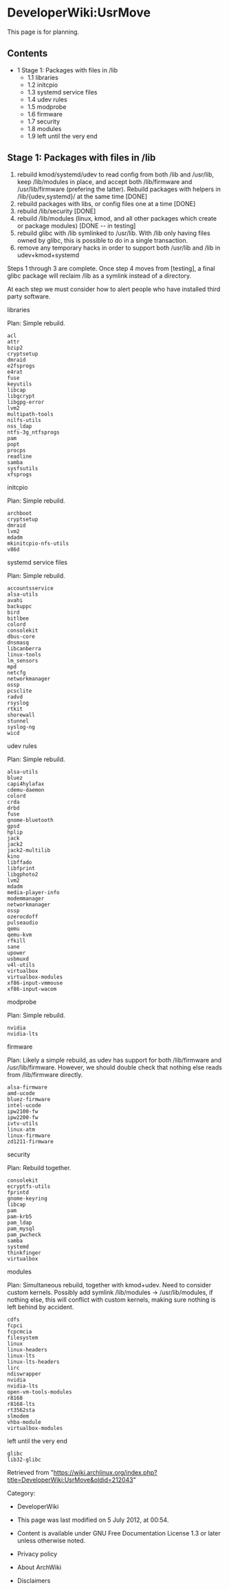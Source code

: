 DeveloperWiki:UsrMove
=====================

This page is for planning.

Contents
--------

-   1 Stage 1: Packages with files in /lib
    -   1.1 libraries
    -   1.2 initcpio
    -   1.3 systemd service files
    -   1.4 udev rules
    -   1.5 modprobe
    -   1.6 firmware
    -   1.7 security
    -   1.8 modules
    -   1.9 left until the very end

Stage 1: Packages with files in /lib
------------------------------------

1.  rebuild kmod/systemd/udev to read config from both /lib and
    /usr/lib, keep /lib/modules in place, and accept both /lib/firmware
    and /usr/lib/firmware (prefering the latter). Rebuild packages with
    helpers in /lib/{udev,systemd}/ at the same time [DONE]
2.  rebuild packages with libs, or config files one at a time [DONE]
3.  rebuild /lib/security [DONE]
4.  rebuild /lib/modules (linux, kmod, and all other packages which
    create or package modules) [DONE -- in testing]
5.  rebuild glibc with /lib symlinked to /usr/lib. With /lib only having
    files owned by glibc, this is possible to do in a single
    transaction.
6.  remove any temporary hacks in order to support both /usr/lib and
    /lib in udev+kmod+systemd

Steps 1 through 3 are complete. Once step 4 moves from [testing], a
final glibc package will reclaim /lib as a symlink instead of a
directory.

At each step we must consider how to alert people who have installed
third party software.

libraries

Plan: Simple rebuild.

    acl
    attr
    bzip2
    cryptsetup
    dmraid
    e2fsprogs
    e4rat
    fuse
    keyutils
    libcap
    libgcrypt
    libgpg-error
    lvm2
    multipath-tools
    nilfs-utils
    nss_ldap
    ntfs-3g_ntfsprogs
    pam
    popt
    procps
    readline
    samba
    sysfsutils
    xfsprogs

initcpio

Plan: Simple rebuild.

    archboot
    cryptsetup
    dmraid
    lvm2
    mdadm
    mkinitcpio-nfs-utils
    v86d

systemd service files

Plan: Simple rebuild.

    accountsservice
    alsa-utils
    avahi
    backuppc
    bird
    bitlbee
    colord
    consolekit
    dbus-core
    dnsmasq
    libcanberra
    linux-tools
    lm_sensors
    mpd
    netcfg
    networkmanager
    ossp
    pcsclite
    radvd
    rsyslog
    rtkit
    shorewall
    stunnel
    syslog-ng
    wicd

udev rules

Plan: Simple rebuild.

    alsa-utils
    bluez
    capi4hylafax
    cdemu-daemon
    colord
    crda
    drbd
    fuse
    gnome-bluetooth
    gpsd
    hplip
    jack
    jack2
    jack2-multilib
    kino
    libffado
    libfprint
    libgphoto2
    lvm2
    mdadm
    media-player-info
    modemmanager
    networkmanager
    ossp
    ozerocdoff
    pulseaudio
    qemu
    qemu-kvm
    rfkill
    sane
    upower
    usbmuxd
    v4l-utils
    virtualbox
    virtualbox-modules
    xf86-input-vmmouse
    xf86-input-wacom

modprobe

Plan: Simple rebuild.

    nvidia
    nvidia-lts

firmware

Plan: Likely a simple rebuild, as udev has support for both
/lib/firmware and /usr/lib/firmware. However, we should double check
that nothing else reads from /lib/firmware directly.

    alsa-firmware
    amd-ucode
    bluez-firmware
    intel-ucode
    ipw2100-fw
    ipw2200-fw
    ivtv-utils
    linux-atm
    linux-firmware
    zd1211-firmware

security

Plan: Rebuild together.

    consolekit
    ecryptfs-utils
    fprintd
    gnome-keyring
    libcap
    pam
    pam-krb5
    pam_ldap
    pam_mysql
    pam_pwcheck
    samba
    systemd
    thinkfinger
    virtualbox

modules

Plan: Simultaneous rebuild, together with kmod+udev. Need to consider
custom kernels. Possibly add symlink /lib/modules -> /usr/lib/modules,
if nothing else, this will conflict with custom kernels, making sure
nothing is left behind by accident.

    cdfs
    fcpci
    fcpcmcia
    filesystem
    linux
    linux-headers
    linux-lts
    linux-lts-headers
    lirc
    ndiswrapper
    nvidia
    nvidia-lts
    open-vm-tools-modules
    r8168
    r8168-lts
    rt3562sta
    slmodem
    vhba-module
    virtualbox-modules

left until the very end

    glibc
    lib32-glibc

Retrieved from
"https://wiki.archlinux.org/index.php?title=DeveloperWiki:UsrMove&oldid=212043"

Category:

-   DeveloperWiki

-   This page was last modified on 5 July 2012, at 00:54.
-   Content is available under GNU Free Documentation License 1.3 or
    later unless otherwise noted.
-   Privacy policy
-   About ArchWiki
-   Disclaimers

